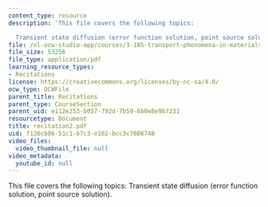 ```yaml
---
content_type: resource
description: 'This file covers the following topics:

  Transient state diffusion (error function solution, point source solution).'
file: /ol-ocw-studio-app/courses/3-185-transport-phenomena-in-materials-engineering-fall-2003/f120cb8651c167c3e102bcc3c7086748_recitation2.pdf
file_size: 53256
file_type: application/pdf
learning_resource_types:
- Recitations
license: https://creativecommons.org/licenses/by-nc-sa/4.0/
ocw_type: OCWFile
parent_title: Recitations
parent_type: CourseSection
parent_uid: e112e253-b057-792d-7b59-6b0e8e9b7231
resourcetype: Document
title: recitation2.pdf
uid: f120cb86-51c1-67c3-e102-bcc3c7086748
video_files:
  video_thumbnail_file: null
video_metadata:
  youtube_id: null
---
```

This file covers the following topics:
Transient state diffusion (error function solution, point source solution).